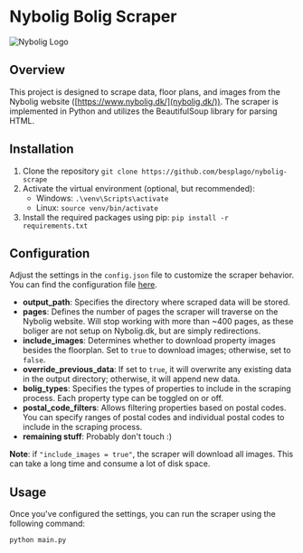 # Nybolig Bolig Scraper
![Nybolig Logo](https://www.nybolig.dk/-/media/nybolig/billeder-og-videoer/nybolig-presse/nb_4f.jpg?rev=e43a3eadd3264886a0d9c11bce9d5d17)

## Overview
This project is designed to scrape data, floor plans, and images from the Nybolig website ([https://www.nybolig.dk/](nybolig.dk/)). The scraper is implemented in Python and utilizes the BeautifulSoup library for parsing HTML.

## Installation
1. Clone the repository `git clone https://github.com/besplago/nybolig-scrape`
2. Activate the virtual environment (optional, but recommended):
    - Windows: `.\venv\Scripts\activate`
    - Linux: `source venv/bin/activate`
3. Install the required packages using pip: `pip install -r requirements.txt`

## Configuration
Adjust the settings in the `config.json` file to customize the scraper behavior. You can find the configuration file [here](./config.json).

- **output_path**: Specifies the directory where scraped data will be stored.
- **pages**: Defines the number of pages the scraper will traverse on the Nybolig website. Will stop working with more than ~400 pages, as these boliger are not setup on Nybolig.dk, but are simply redirections.
- **include_images**: Determines whether to download property images besides the floorplan. Set to `true` to download images; otherwise, set to `false`.
- **override_previous_data**: If set to `true`, it will overwrite any existing data in the output directory; otherwise, it will append new data.
- **bolig_types**: Specifies the types of properties to include in the scraping process. Each property type can be toggled on or off.
- **postal_code_filters**: Allows filtering properties based on postal codes. You can specify ranges of postal codes and individual postal codes to include in the scraping process.
- **remaining stuff**: Probably don't touch :\)

**Note**: if `"include_images = true"`, the scraper will download all images. This can take a long time and consume a lot of disk space.

## Usage
Once you've configured the settings, you can run the scraper using the following command:
```bash
python main.py
